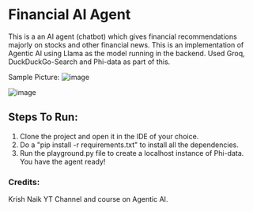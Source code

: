 # Financial AI Agent
This is a an AI agent (chatbot) which gives financial recommendations majorly on stocks and other financial news. This is an implementation of Agentic AI using Llama as the model running in the backend. Used Groq, DuckDuckGo-Search and Phi-data as part of this.

Sample Picture:
![image](https://github.com/user-attachments/assets/e5c5e5a9-e2b9-4b9e-b2fe-dc598079627f)

![image](https://github.com/user-attachments/assets/655f2090-db22-41b4-8d53-fca630eb762d)

## Steps To Run:
1. Clone the project and open it in the IDE of your choice.
2. Do a "pip install -r requirements.txt" to install all the dependencies.
3. Run the playground.py file to create a localhost instance of Phi-data. You have the agent ready!

### Credits: 
Krish Naik YT Channel and course on Agentic AI.
